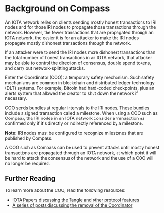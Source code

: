 # Background on Compass

An IOTA network relies on clients sending mostly honest transactions to IRI nodes and for those IRI nodes to propagate those transactions through the network. However, the fewer transactions that are propagated through an IOTA network, the easier it is for an attacker to make the IRI nodes propagate mostly dishonest transactions through the network.

If an attacker were to send the IRI nodes more dishonest transactions than the total number of honest transactions in an IOTA network, that attacker may be able to control the direction of consensus, double spend tokens, and carry out network-splitting attacks.

Enter the Coordinator (COO): a temporary safety mechanism. Such safety mechanisms are common in blockchain and distributed ledger technology (DLT) systems. For example, Bitcoin had hard-coded checkpoints, plus an alerts system that allowed the creator to shut down the network if necessary.

COO sends bundles at regular intervals to the IRI nodes. These bundles include a signed transaction called a milestone. When using a COO such as Compass, the IRI nodes in an IOTA network consider a transaction as confirmed only if it's directly or indirectly referenced by a milestone.

**Note:** IRI nodes must be configured to recognize milestones that are published by Compass.

A COO such as Compass can be used to prevent attacks until mostly honest transactions are propagated through an IOTA network, at which point it will be hard to attack the consensus of the network and the use of a COO will no longer be required.

## Further Reading

To learn more about the COO, read the following resources:

- [IOTA Papers discussing the Tangle and other protocol features](https://www.iota.org/research/academic-papers)
- [A series of posts discussing the removal of the Coordinator](https://blog.iota.org/coordinator-part-1-the-path-to-coordicide-ee4148a8db08)
